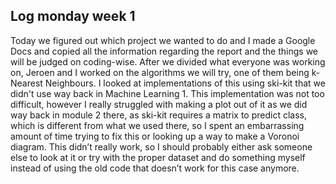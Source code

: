 ## Log monday week 1
Today we figured out which project we wanted to do and I made a Google Docs and copied all the information regarding the report and the things we will be judged on coding-wise. 
After we divided what everyone was working on, Jeroen and I worked on the algorithms we will try, one of them being k-Nearest Neighbours. I looked at implementations of this using ski-kit that we didn't use way back in Machine Learning 1. This implementation was not too difficult, however I really struggled with making a plot out of it as we did way back in module 2 there, as ski-kit requires a matrix to predict class, which is different from what we used there, so I spent an embarrassing amount of time trying to fix this or looking up a way to make a Voronoi diagram. This didn’t really work, so I should probably either ask someone else to look at it or try with the proper dataset and do something myself instead of using the old code that doesn’t work for this case anymore. 
